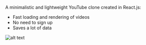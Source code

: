 A minimalistic and lightweight YouTube clone created in React.js:

* Fast loading and rendering of videos
* No need to sign up
* Saves a lot of data

![alt text](https://i.imgur.com/NfgJIU3.jpg)
